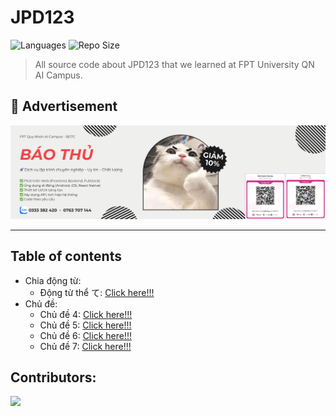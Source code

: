 # JPD123

![Languages](https://img.shields.io/github/languages/top/fptqnk17/JPD123?style=flat)
![Repo Size](https://img.shields.io/github/repo-size/fptqnk17/JPD123?style=flat)

> All source code about JPD123 that we learned at FPT University QN AI Campus.  

## 📢 Advertisement

<img src="https://raw.githubusercontent.com/fptqnk17/.github/refs/heads/main/images/banner-bao-thu.png" alt="Advertisement" />

---

## Table of contents
- Chia động từ:
  - Động từ thể て: [Click here!!!](https://github.com/fptqnk17/JPD123/blob/main/Chia%20%C4%91%E1%BB%99ng%20t%E1%BB%AB/%C4%90%E1%BB%99ng%20t%E1%BB%AB%20th%E1%BB%83%20%E3%81%A6.md)
- Chủ đề:
  - Chủ đề 4: [Click here!!!](https://github.com/fptqnk17/JPD123/blob/main/Ch%E1%BB%A7%20%C4%91%E1%BB%81%204/L%C3%BD%20thuy%E1%BA%BFt.md)
  - Chủ đề 5: [Click here!!!](https://github.com/fptqnk17/JPD123/blob/main/Ch%E1%BB%A7%20%C4%91%E1%BB%81%205/L%C3%BD%20thuy%E1%BA%BFt.md)
  - Chủ đề 6: [Click here!!!](https://github.com/fptqnk17/JPD123/blob/main/Ch%E1%BB%A7%20%C4%91%E1%BB%81%206/L%C3%BD%20thuy%E1%BA%BFt.md)
  - Chủ đề 7: [Click here!!!](https://github.com/fptqnk17/JPD123/blob/main/Ch%E1%BB%A7%20%C4%91%E1%BB%81%207/L%C3%BD%20thuy%E1%BA%BFt.md)

## Contributors:

<a href="https://github.com/fptqnk17/JPD123/graphs/contributors">
  <img src="https://contrib.rocks/image?repo=fptqnk17/JPD123" />
</a>
